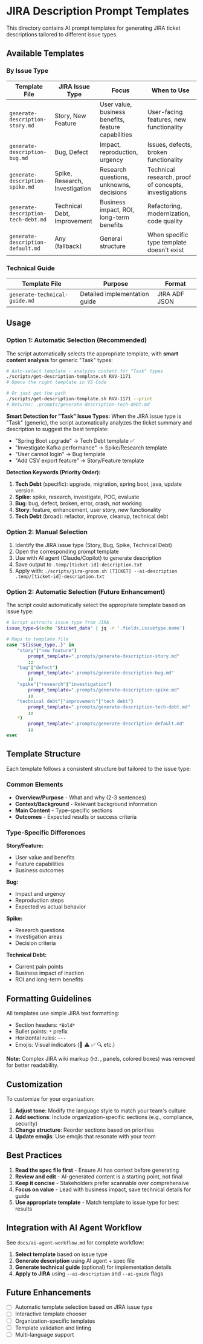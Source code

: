 # JIRA Description Prompt Templates

This directory contains AI prompt templates for generating JIRA ticket descriptions tailored to different issue types.

## Available Templates

### By Issue Type

| Template File | JIRA Issue Type | Focus | When to Use |
|--------------|-----------------|-------|-------------|
| `generate-description-story.md` | Story, New Feature | User value, business benefits, feature capabilities | User-facing features, new functionality |
| `generate-description-bug.md` | Bug, Defect | Impact, reproduction, urgency | Issues, defects, broken functionality |
| `generate-description-spike.md` | Spike, Research, Investigation | Research questions, unknowns, decisions | Technical research, proof of concepts, investigations |
| `generate-description-tech-debt.md` | Technical Debt, Improvement | Business impact, ROI, long-term benefits | Refactoring, modernization, code quality |
| `generate-description-default.md` | Any (fallback) | General structure | When specific type template doesn't exist |

### Technical Guide

| Template File | Purpose | Format |
|--------------|---------|--------|
| `generate-technical-guide.md` | Detailed implementation guide | JIRA ADF JSON |

## Usage

### Option 1: Automatic Selection (Recommended)

The script automatically selects the appropriate template, with **smart content analysis** for generic "Task" types:

```bash
# Auto-select template - analyzes content for "Task" types
./scripts/get-description-template.sh RVV-1171
# Opens the right template in VS Code

# Or just get the path
./scripts/get-description-template.sh RVV-1171 --print
# Returns: .prompts/generate-description-tech-debt.md
```

**Smart Detection for "Task" Issue Types:**
When the JIRA issue type is "Task" (generic), the script automatically analyzes the ticket summary and description to suggest the best template:

- "Spring Boot upgrade" → Tech Debt template ✅
- "Investigate Kafka performance" → Spike/Research template
- "User cannot login" → Bug template  
- "Add CSV export feature" → Story/Feature template

**Detection Keywords (Priority Order):**
1. **Tech Debt** (specific): upgrade, migration, spring boot, java, update version
2. **Spike**: spike, research, investigate, POC, evaluate
3. **Bug**: bug, defect, broken, error, crash, not working
4. **Story**: feature, enhancement, user story, new functionality
5. **Tech Debt** (broad): refactor, improve, cleanup, technical debt

### Option 2: Manual Selection

1. Identify the JIRA issue type (Story, Bug, Spike, Technical Debt)
2. Open the corresponding prompt template
3. Use with AI agent (Claude/Copilot) to generate description
4. Save output to `.temp/[ticket-id]-description.txt`
5. Apply with: `./scripts/jira-groom.sh [TICKET] --ai-description .temp/[ticket-id]-description.txt`

### Option 2: Automatic Selection (Future Enhancement)

The script could automatically select the appropriate template based on issue type:

```bash
# Script extracts issue type from JIRA
issue_type=$(echo "$ticket_data" | jq -r '.fields.issuetype.name')

# Maps to template file
case "${issue_type,,}" in
    "story"|"new feature")
        prompt_template=".prompts/generate-description-story.md"
        ;;
    "bug"|"defect")
        prompt_template=".prompts/generate-description-bug.md"
        ;;
    "spike"|"research"|"investigation")
        prompt_template=".prompts/generate-description-spike.md"
        ;;
    "technical debt"|"improvement"|"tech debt")
        prompt_template=".prompts/generate-description-tech-debt.md"
        ;;
    *)
        prompt_template=".prompts/generate-description-default.md"
        ;;
esac
```

## Template Structure

Each template follows a consistent structure but tailored to the issue type:

### Common Elements
- **Overview/Purpose** - What and why (2-3 sentences)
- **Context/Background** - Relevant background information
- **Main Content** - Type-specific sections
- **Outcomes** - Expected results or success criteria

### Type-Specific Differences

**Story/Feature:**
- User value and benefits
- Feature capabilities
- Business outcomes

**Bug:**
- Impact and urgency
- Reproduction steps
- Expected vs actual behavior

**Spike:**
- Research questions
- Investigation areas
- Decision criteria

**Technical Debt:**
- Current pain points
- Business impact of inaction
- ROI and long-term benefits

## Formatting Guidelines

All templates use simple JIRA text formatting:

- Section headers: `*Bold*`
- Bullet points: `*` prefix
- Horizontal rules: `---`
- Emojis: Visual indicators (🎯 ⚠️ ✅ 🔍 etc.)

**Note:** Complex JIRA wiki markup (`h3.`, panels, colored boxes) was removed for better readability.

## Customization

To customize for your organization:

1. **Adjust tone**: Modify the language style to match your team's culture
2. **Add sections**: Include organization-specific sections (e.g., compliance, security)
3. **Change structure**: Reorder sections based on priorities
4. **Update emojis**: Use emojis that resonate with your team

## Best Practices

1. **Read the spec file first** - Ensure AI has context before generating
2. **Review and edit** - AI-generated content is a starting point, not final
3. **Keep it concise** - Stakeholders prefer scannable over comprehensive
4. **Focus on value** - Lead with business impact, save technical details for guide
5. **Use appropriate template** - Match template to issue type for best results

## Integration with AI Agent Workflow

See `docs/ai-agent-workflow.md` for complete workflow:

1. **Select template** based on issue type
2. **Generate description** using AI agent + spec file
3. **Generate technical guide** (optional) for implementation details
4. **Apply to JIRA** using `--ai-description` and `--ai-guide` flags

## Future Enhancements

- [ ] Automatic template selection based on JIRA issue type
- [ ] Interactive template chooser
- [ ] Organization-specific templates
- [ ] Template validation and linting
- [ ] Multi-language support
